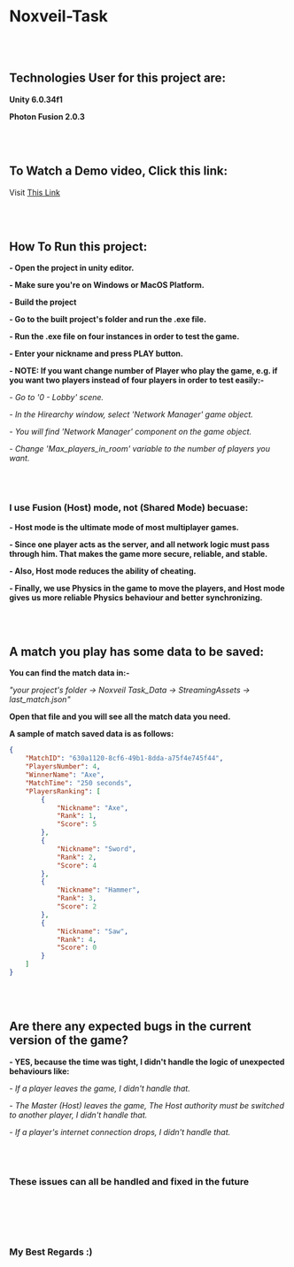 # Noxveil-Task

<br>
<br>

## Technologies User for this project are:
**Unity 6.0.34f1**

**Photon Fusion 2.0.3**


<br>
<br>


## To Watch a Demo video, Click this link:
Visit [This Link](https://drive.google.com/file/d/1rt-TAZ2DsR2VqupMrkERqCicgTFqbmIz/view?usp=sharing)


<br>
<br>


## How To Run this project:
**- Open the project in unity editor.**

**- Make sure you're on Windows or MacOS Platform.**

**- Build the project**

**- Go to the built project's folder and run the .exe file.**

**- Run the .exe file on four instances in order to test the game.**

**- Enter your nickname and press PLAY button.**

**- NOTE: If you want change number of Player who play the game, e.g. if you want two players instead of four players in order to test easily:-**

*- Go to '0 - Lobby' scene.*

*- In the Hirearchy window, select 'Network Manager' game object.*

*- You will find 'Network Manager' component on the game object.*

*- Change 'Max_players_in_room' variable to the number of players you want.*


<br>
<br>


### I use Fusion (Host) mode, not (Shared Mode) becuase:
**- Host mode is the ultimate mode of most multiplayer games.**

**- Since one player acts as the server, and all network logic must pass through him. That makes the game more secure, reliable, and stable.**

**- Also, Host mode reduces the ability of cheating.**

**- Finally, we use Physics in the game to move the players, and Host mode gives us more reliable Physics behaviour and better synchronizing.**


<br>
<br>


## A match you play has some data to be saved:
**You can find the match data in:-**


*"your project's folder -> Noxveil Task_Data -> StreamingAssets -> last_match.json"*

**Open that file and you will see all the match data you need.**

**A sample of match saved data is as follows:**

```json
{
    "MatchID": "630a1120-8cf6-49b1-8dda-a75f4e745f44",
    "PlayersNumber": 4,
    "WinnerName": "Axe",
    "MatchTime": "250 seconds",
    "PlayersRanking": [
        {
            "Nickname": "Axe",
            "Rank": 1,
            "Score": 5
        },
        {
            "Nickname": "Sword",
            "Rank": 2,
            "Score": 4
        },
        {
            "Nickname": "Hammer",
            "Rank": 3,
            "Score": 2
        },
        {
            "Nickname": "Saw",
            "Rank": 4,
            "Score": 0
        }
    ]
}
```
<br>
<br>


## Are there any expected bugs in the current version of the game?
**- YES, because the time was tight, I didn't handle the logic of unexpected behaviours like:**

*- If a player leaves the game, I didn't handle that.*

*- The Master (Host) leaves the game, The Host authority must be switched to another player, I didn't handle that.*

*- If a player's internet connection drops, I didn't handle that.*


<br>
<br>


### These issues can all be handled and fixed in the future


<br>
<br>
<br>
<br>


### My Best Regards :)